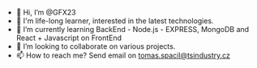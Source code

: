 - 👋 Hi, I’m @GFX23
- 👀 I'm life-long learner, interested in the latest technologies.
- 🌱 I’m currently learning BackEnd - Node.js - EXPRESS, MongoDB and React + Javascript on FrontEnd
- 💞️ I’m looking to collaborate on various projects.
- 📫 How to reach me? Send email on tomas.spacil@tsindustry.cz

<!---
GFX23/GFX23 is a ✨ special ✨ repository because its `README.md` (this file) appears on your GitHub profile.
You can click the Preview link to take a look at your changes.
--->
